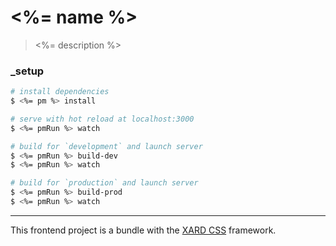 # <%= name %>

> <%= description %>

### _setup

``` bash
# install dependencies
$ <%= pm %> install

# serve with hot reload at localhost:3000
$ <%= pmRun %> watch

# build for `development` and launch server
$ <%= pmRun %> build-dev
$ <%= pmRun %> watch

# build for `production` and launch server
$ <%= pmRun %> build-prod
$ <%= pmRun %> watch
```

---

This frontend project is a bundle with the [XARD CSS](https://xardcss.netlify.app) framework.
